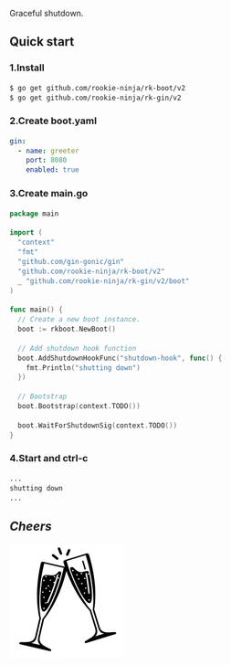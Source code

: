 Graceful shutdown.

## Quick start
### 1.Install

```bash
$ go get github.com/rookie-ninja/rk-boot/v2
$ go get github.com/rookie-ninja/rk-gin/v2
```

### 2.Create boot.yaml
```yaml
gin:
  - name: greeter
    port: 8080
    enabled: true
```

### 3.Create main.go
```go
package main

import (
  "context"
  "fmt"
  "github.com/gin-gonic/gin"
  "github.com/rookie-ninja/rk-boot/v2"
  _ "github.com/rookie-ninja/rk-gin/v2/boot"
)

func main() {
  // Create a new boot instance.
  boot := rkboot.NewBoot()

  // Add shutdown hook function
  boot.AddShutdownHookFunc("shutdown-hook", func() {
    fmt.Println("shutting down")
  })

  // Bootstrap
  boot.Bootstrap(context.TODO())

  boot.WaitForShutdownSig(context.TODO())
}
```

### 4.Start and ctrl-c
```bash
...
shutting down
...
```

## _**Cheers**_
![](../../img/user-guide/cheers.png)